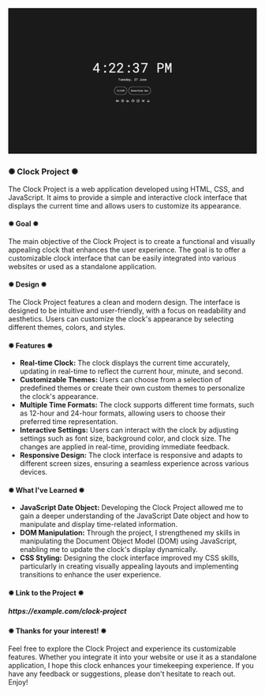 <div class="image-container">
  <img class="CoverImagee" src="GIT HUB COVER.png" alt="Cover">
</div>
          
<h3>✺ Clock Project ✺</h3>

The Clock Project is a web application developed using HTML, CSS, and JavaScript. It aims to provide a simple and interactive clock interface that displays the current time and allows users to customize its appearance.

<h4>✹ Goal ✹</h4>

The main objective of the Clock Project is to create a functional and visually appealing clock that enhances the user experience. The goal is to offer a customizable clock interface that can be easily integrated into various websites or used as a standalone application.

<h4>✹ Design ✹</h4>

The Clock Project features a clean and modern design. The interface is designed to be intuitive and user-friendly, with a focus on readability and aesthetics. Users can customize the clock's appearance by selecting different themes, colors, and styles.

<h4>✹ Features ✹</h4>

* <b>Real-time Clock:</b> The clock displays the current time accurately, updating in real-time to reflect the current hour, minute, and second.
* <b>Customizable Themes:</b> Users can choose from a selection of predefined themes or create their own custom themes to personalize the clock's appearance.
* <b>Multiple Time Formats:</b> The clock supports different time formats, such as 12-hour and 24-hour formats, allowing users to choose their preferred time representation.
* <b>Interactive Settings:</b> Users can interact with the clock by adjusting settings such as font size, background color, and clock size. The changes are applied in real-time, providing immediate feedback.
* <b>Responsive Design:</b> The clock interface is responsive and adapts to different screen sizes, ensuring a seamless experience across various devices.

<h4>✹ What I've Learned ✹</h4>

* <b>JavaScript Date Object:</b> Developing the Clock Project allowed me to gain a deeper understanding of the JavaScript Date object and how to manipulate and display time-related information.
* <b>DOM Manipulation:</b> Through the project, I strengthened my skills in manipulating the Document Object Model (DOM) using JavaScript, enabling me to update the clock's display dynamically.
* <b>CSS Styling:</b> Designing the clock interface improved my CSS skills, particularly in creating visually appealing layouts and implementing transitions to enhance the user experience.

<h4>✹ Link to the Project ✹</h4>

<h5>https://example.com/clock-project</h5>

<h4>✹ Thanks for your interest! ✹</h4>

Feel free to explore the Clock Project and experience its customizable features. Whether you integrate it into your website or use it as a standalone application, I hope this clock enhances your timekeeping experience. If you have any feedback or suggestions, please don't hesitate to reach out. Enjoy!
